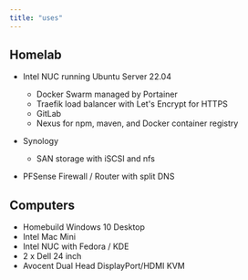 ```yaml
---
title: "uses"
---
```


## Homelab

- Intel NUC running Ubuntu Server 22.04

  - Docker Swarm managed by Portainer
  - Traefik load balancer with Let's Encrypt for HTTPS
  - GitLab
  - Nexus for npm, maven, and Docker container registry

- Synology

  - SAN storage with iSCSI and nfs

- PFSense Firewall / Router with split DNS

## Computers

- Homebuild Windows 10 Desktop
- Intel Mac Mini
- Intel NUC with Fedora / KDE
- 2 x Dell 24 inch
- Avocent Dual Head DisplayPort/HDMI KVM
